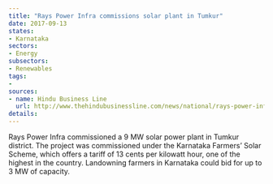 ```yaml
---
title: "Rays Power Infra commissions solar plant in Tumkur"
date: 2017-09-13
states:
- Karnataka
sectors:
- Energy
subsectors:
- Renewables
tags:
- 
sources:
- name: Hindu Business Line
  url: http://www.thehindubusinessline.com/news/national/rays-power-infra-commissions-9mw-solar-pv-plant-under-karnataka-farmers-solar-scheme/article9847642.ece
details:
---
```


Rays Power Infra commissioned a 9 MW solar power plant in Tumkur district. The project was commissioned under the Karnataka Farmers’ Solar Scheme, which offers a tariff of 13 cents per kilowatt hour, one of the highest in the country. Landowning farmers in Karnataka could bid for up to 3 MW of capacity. 
